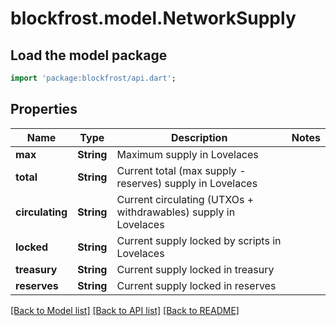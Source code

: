 # blockfrost.model.NetworkSupply

## Load the model package
```dart
import 'package:blockfrost/api.dart';
```

## Properties
Name | Type | Description | Notes
------------ | ------------- | ------------- | -------------
**max** | **String** | Maximum supply in Lovelaces | 
**total** | **String** | Current total (max supply - reserves) supply in Lovelaces | 
**circulating** | **String** | Current circulating (UTXOs + withdrawables) supply in Lovelaces | 
**locked** | **String** | Current supply locked by scripts in Lovelaces | 
**treasury** | **String** | Current supply locked in treasury | 
**reserves** | **String** | Current supply locked in reserves | 

[[Back to Model list]](../README.md#documentation-for-models) [[Back to API list]](../README.md#documentation-for-api-endpoints) [[Back to README]](../README.md)



